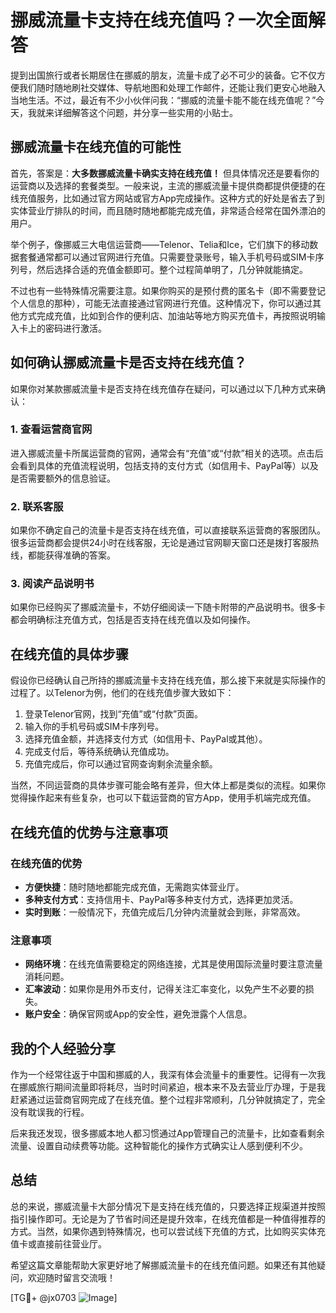 # 挪威流量卡支持在线充值吗？一次全面解答

提到出国旅行或者长期居住在挪威的朋友，流量卡成了必不可少的装备。它不仅方便我们随时随地刷社交媒体、导航地图和处理工作邮件，还能让我们更安心地融入当地生活。不过，最近有不少小伙伴问我：“挪威的流量卡能不能在线充值呢？”今天，我就来详细解答这个问题，并分享一些实用的小贴士。

## 挪威流量卡在线充值的可能性

首先，答案是：**大多数挪威流量卡确实支持在线充值！** 但具体情况还是要看你的运营商以及选择的套餐类型。一般来说，主流的挪威流量卡提供商都提供便捷的在线充值服务，比如通过官方网站或官方App完成操作。这种方式的好处是省去了到实体营业厅排队的时间，而且随时随地都能完成充值，非常适合经常在国外漂泊的用户。

举个例子，像挪威三大电信运营商——Telenor、Telia和Ice，它们旗下的移动数据套餐通常都可以通过官网进行充值。只需要登录账号，输入手机号码或SIM卡序列号，然后选择合适的充值金额即可。整个过程简单明了，几分钟就能搞定。

不过也有一些特殊情况需要注意。如果你购买的是预付费的匿名卡（即不需要登记个人信息的那种），可能无法直接通过官网进行充值。这种情况下，你可以通过其他方式完成充值，比如到合作的便利店、加油站等地方购买充值卡，再按照说明输入卡上的密码进行激活。

## 如何确认挪威流量卡是否支持在线充值？

如果你对某款挪威流量卡是否支持在线充值存在疑问，可以通过以下几种方式来确认：

### 1. 查看运营商官网
进入挪威流量卡所属运营商的官网，通常会有“充值”或“付款”相关的选项。点击后会看到具体的充值流程说明，包括支持的支付方式（如信用卡、PayPal等）以及是否需要额外的信息验证。

### 2. 联系客服
如果你不确定自己的流量卡是否支持在线充值，可以直接联系运营商的客服团队。很多运营商都会提供24小时在线客服，无论是通过官网聊天窗口还是拨打客服热线，都能获得准确的答案。

### 3. 阅读产品说明书
如果你已经购买了挪威流量卡，不妨仔细阅读一下随卡附带的产品说明书。很多卡都会明确标注充值方式，包括是否支持在线充值以及如何操作。

## 在线充值的具体步骤

假设你已经确认自己所持的挪威流量卡支持在线充值，那么接下来就是实际操作的过程了。以Telenor为例，他们的在线充值步骤大致如下：

1. 登录Telenor官网，找到“充值”或“付款”页面。
2. 输入你的手机号码或SIM卡序列号。
3. 选择充值金额，并选择支付方式（如信用卡、PayPal或其他）。
4. 完成支付后，等待系统确认充值成功。
5. 充值完成后，你可以通过官网查询剩余流量余额。

当然，不同运营商的具体步骤可能会略有差异，但大体上都是类似的流程。如果你觉得操作起来有些复杂，也可以下载运营商的官方App，使用手机端完成充值。

## 在线充值的优势与注意事项

### 在线充值的优势

- **方便快捷**：随时随地都能完成充值，无需跑实体营业厅。
- **多种支付方式**：支持信用卡、PayPal等多种支付方式，选择更加灵活。
- **实时到账**：一般情况下，充值完成后几分钟内流量就会到账，非常高效。

### 注意事项

- **网络环境**：在线充值需要稳定的网络连接，尤其是使用国际流量时要注意流量消耗问题。
- **汇率波动**：如果你是用外币支付，记得关注汇率变化，以免产生不必要的损失。
- **账户安全**：确保官网或App的安全性，避免泄露个人信息。

## 我的个人经验分享

作为一个经常往返于中国和挪威的人，我深有体会流量卡的重要性。记得有一次我在挪威旅行期间流量即将耗尽，当时时间紧迫，根本来不及去营业厅办理，于是我赶紧通过运营商官网完成了在线充值。整个过程非常顺利，几分钟就搞定了，完全没有耽误我的行程。

后来我还发现，很多挪威本地人都习惯通过App管理自己的流量卡，比如查看剩余流量、设置自动续费等功能。这种智能化的操作方式确实让人感到便利不少。

## 总结

总的来说，挪威流量卡大部分情况下是支持在线充值的，只要选择正规渠道并按照指引操作即可。无论是为了节省时间还是提升效率，在线充值都是一种值得推荐的方式。当然，如果你遇到特殊情况，也可以尝试线下充值的方式，比如购买实体充值卡或直接前往营业厅。

希望这篇文章能帮助大家更好地了解挪威流量卡的在线充值问题。如果还有其他疑问，欢迎随时留言交流哦！

[TG💪+ @jx0703 ![Image](https://github.com/user-attachments/assets/dbca1d08-cadb-493c-b0ec-ad6f7a83f270)]